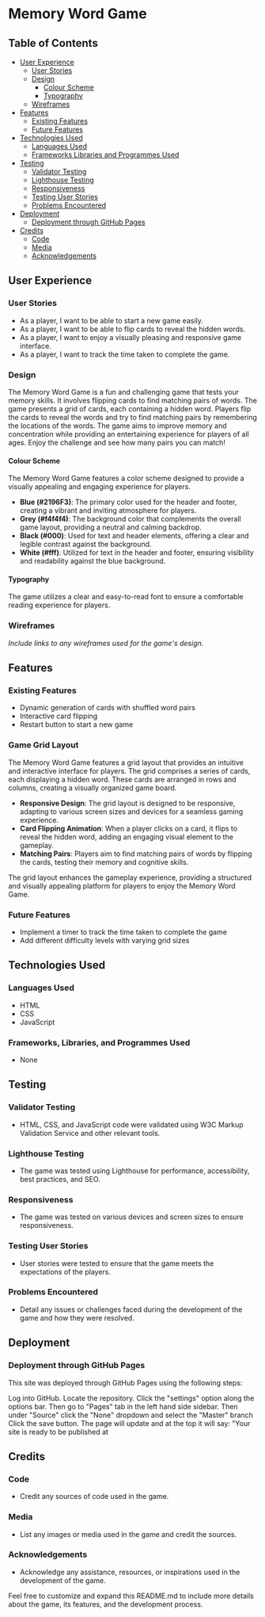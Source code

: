 # Memory Word Game

## Table of Contents
+ [User Experience](#user-experience)
  + [User Stories](#user-stories)
  + [Design](#design)
    + [Colour Scheme](#colour-scheme)
    + [Typography](#typography)   
  + [Wireframes](#wireframes)
+ [Features](#features)
  + [Existing Features](#existing-features)
  + [Future Features](#future-features)
+ [Technologies Used](#technologies-used)
  + [Languages Used](#languages-used)
  + [Frameworks Libraries and Programmes Used](#frameworks-libraries-and-programmes-used)
+ [Testing](#testing)
  + [Validator Testing](#validator-testing)
  + [Lighthouse Testing](#lighthouse-testing)
  + [Responsiveness](#responsiveness)
  + [Testing User Stories](#testing-user-stories)
  + [Problems Encountered](#problems-encountered)
+ [Deployment](#deployment)
  + [Deployment through GitHub Pages](#deployment-through-gitHub-pages)
+ [Credits](#credits)
  + [Code](#code)
  + [Media](#media)
  + [Acknowledgements](#acknowledgements)

## User Experience
### User Stories
- As a player, I want to be able to start a new game easily.
- As a player, I want to be able to flip cards to reveal the hidden words.
- As a player, I want to enjoy a visually pleasing and responsive game interface.
- As a player, I want to track the time taken to complete the game.

### Design
The Memory Word Game is a fun and challenging game that tests your memory skills. It involves flipping cards to find matching pairs of words. The game presents a grid of cards, each containing a hidden word. Players flip the cards to reveal the words and try to find matching pairs by remembering the locations of the words. The game aims to improve memory and concentration while providing an entertaining experience for players of all ages. Enjoy the challenge and see how many pairs you can match!

#### Colour Scheme
The Memory Word Game features a color scheme designed to provide a visually appealing and engaging experience for players.

- **Blue (#2196F3)**: The primary color used for the header and footer, creating a vibrant and inviting atmosphere for players.
- **Grey (#f4f4f4)**: The background color that complements the overall game layout, providing a neutral and calming backdrop.
- **Black (#000)**: Used for text and header elements, offering a clear and legible contrast against the background.
- **White (#fff)**: Utilized for text in the header and footer, ensuring visibility and readability against the blue background.

#### Typography
The game utilizes a clear and easy-to-read font to ensure a comfortable reading experience for players.

### Wireframes
*Include links to any wireframes used for the game's design.*

## Features
### Existing Features
- Dynamic generation of cards with shuffled word pairs
- Interactive card flipping
- Restart button to start a new game
### Game Grid Layout

The Memory Word Game features a grid layout that provides an intuitive and interactive interface for players. The grid comprises a series of cards, each displaying a hidden word. These cards are arranged in rows and columns, creating a visually organized game board.

- **Responsive Design**: The grid layout is designed to be responsive, adapting to various screen sizes and devices for a seamless gaming experience.
- **Card Flipping Animation**: When a player clicks on a card, it flips to reveal the hidden word, adding an engaging visual element to the gameplay.
- **Matching Pairs**: Players aim to find matching pairs of words by flipping the cards, testing their memory and cognitive skills.

The grid layout enhances the gameplay experience, providing a structured and visually appealing platform for players to enjoy the Memory Word Game.

### Future Features
- Implement a timer to track the time taken to complete the game
- Add different difficulty levels with varying grid sizes

## Technologies Used
### Languages Used
- HTML
- CSS
- JavaScript

### Frameworks, Libraries, and Programmes Used
- None

## Testing
### Validator Testing
- HTML, CSS, and JavaScript code were validated using W3C Markup Validation Service and other relevant tools.

### Lighthouse Testing
- The game was tested using Lighthouse for performance, accessibility, best practices, and SEO.

### Responsiveness
- The game was tested on various devices and screen sizes to ensure responsiveness.

### Testing User Stories
- User stories were tested to ensure that the game meets the expectations of the players.

### Problems Encountered
- Detail any issues or challenges faced during the development of the game and how they were resolved.

## Deployment
### Deployment through GitHub Pages
This site was deployed through GitHub Pages using the following steps:

Log into GitHub.
Locate the repository.
Click the "settings" option along the options bar.
Then go to "Pages" tab in the left hand side sidebar.
Then under "Source" click the "None" dropdown and select the "Master" branch
Click the save button.
The page will update and at the top it will say: "Your site is ready to be published at 

## Credits
### Code
- Credit any sources of code used in the game.

### Media
- List any images or media used in the game and credit the sources.

### Acknowledgements
- Acknowledge any assistance, resources, or inspirations used in the development of the game.

Feel free to customize and expand this README.md to include more details about the game, its features, and the development process.
